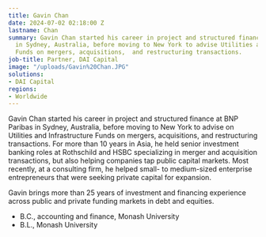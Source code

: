```yaml
---
title: Gavin Chan
date: 2024-07-02 02:18:00 Z
lastname: Chan
summary: Gavin Chan started his career in project and structured finance at BNP Paribas
  in Sydney, Australia, before moving to New York to advise Utilities and Infrastructure
  Funds on mergers, acquisitions,  and restructuring transactions.
job-title: Partner, DAI Capital
image: "/uploads/Gavin%20Chan.JPG"
solutions:
- DAI Capital
regions:
- Worldwide
---
```


Gavin Chan started his career in project and structured finance at BNP Paribas in Sydney, Australia, before moving to New York to advise on Utilities and Infrastructure Funds on mergers, acquisitions, and restructuring transactions. For more than 10 years in Asia, he held senior investment banking roles at Rothschild and HSBC specializing in merger and acquisition transactions, but also helping companies tap public capital markets. Most recently, at a consulting firm, he helped small- to medium-sized enterprise entrepreneurs that were seeking private capital for expansion.  

Gavin brings more than 25 years of investment and financing experience across public and private funding markets in debt and equities. 

* B.C., accounting and finance, Monash University
* B.L., Monash University